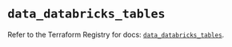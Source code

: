 # `data_databricks_tables`

Refer to the Terraform Registry for docs: [`data_databricks_tables`](https://registry.terraform.io/providers/databricks/databricks/1.35.0/docs/data-sources/tables).
